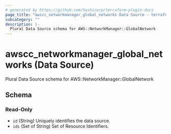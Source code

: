 ```yaml
---
# generated by https://github.com/hashicorp/terraform-plugin-docs
page_title: "awscc_networkmanager_global_networks Data Source - terraform-provider-awscc"
subcategory: ""
description: |-
  Plural Data Source schema for AWS::NetworkManager::GlobalNetwork
---
```


# awscc_networkmanager_global_networks (Data Source)

Plural Data Source schema for AWS::NetworkManager::GlobalNetwork



<!-- schema generated by tfplugindocs -->
## Schema

### Read-Only

- `id` (String) Uniquely identifies the data source.
- `ids` (Set of String) Set of Resource Identifiers.
